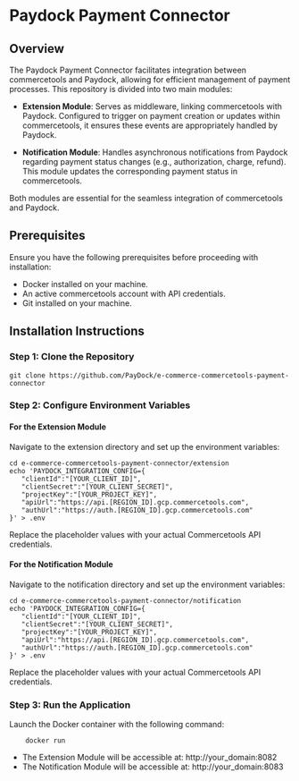 # Paydock Payment Connector

## Overview

The Paydock Payment Connector facilitates integration between commercetools and Paydock, allowing for efficient management of payment processes. This repository is divided into two main modules:

- **Extension Module**: Serves as middleware, linking commercetools with Paydock. Configured to trigger on payment creation or updates within commercetools, it ensures these events are appropriately handled by Paydock.

- **Notification Module**: Handles asynchronous notifications from Paydock regarding payment status changes (e.g., authorization, charge, refund). This module updates the corresponding payment status in commercetools.

Both modules are essential for the seamless integration of commercetools and Paydock.

## Prerequisites

Ensure you have the following prerequisites before proceeding with installation:

- Docker installed on your machine.
- An active commercetools account with API credentials.
- Git installed on your machine.

## Installation Instructions

### Step 1: Clone the Repository

```
git clone https://github.com/PayDock/e-commerce-commercetools-payment-connector
```


### Step 2: Configure Environment Variables

#### For the Extension Module
Navigate to the extension directory and set up the environment variables:

```
cd e-commerce-commercetools-payment-connector/extension
echo 'PAYDOCK_INTEGRATION_CONFIG={
   "clientId":"[YOUR_CLIENT_ID]",
   "clientSecret":"[YOUR_CLIENT_SECRET]",
   "projectKey":"[YOUR_PROJECT_KEY]",
   "apiUrl":"https://api.[REGION_ID].gcp.commercetools.com",
   "authUrl":"https://auth.[REGION_ID].gcp.commercetools.com"
}' > .env
```


Replace the placeholder values with your actual Commercetools API credentials.


#### For the Notification Module
Navigate to the notification directory and set up the environment variables:

```
cd e-commerce-commercetools-payment-connector/notification
echo 'PAYDOCK_INTEGRATION_CONFIG={
   "clientId":"[YOUR_CLIENT_ID]",
   "clientSecret":"[YOUR_CLIENT_SECRET]",
   "projectKey":"[YOUR_PROJECT_KEY]",
   "apiUrl":"https://api.[REGION_ID].gcp.commercetools.com",
   "authUrl":"https://auth.[REGION_ID].gcp.commercetools.com"
}' > .env
```

Replace the placeholder values with your actual Commercetools API credentials.


### Step 3: Run the Application
Launch the Docker container with the following command:

```
    docker run
```

- The Extension Module will be accessible at: http://your_domain:8082
- The Notification Module will be accessible at: http://your_domain:8083

